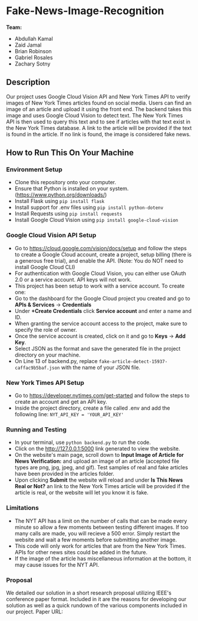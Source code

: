 # Fake-News-Image-Recognition

**Team:** 
- Abdullah Kamal
- Zaid Jamal
- Brian Robinson
- Gabriel Rosales
- Zachary Sotny

## Description
Our project uses Google Cloud Vision API and New York Times API to verify images of New York Times articles found on social media. Users can find an image of an article and upload it
using the front end. The backend takes this image and uses Google Cloud Vision to detect text. The New York Times API is then used to query this text and to
see if articles with that text exist in the New York Times database. A link to the article will be provided if the text is found in the article. If no link is found,
the image is considered fake news.

## How to Run This On Your Machine

### Environment Setup 
* Clone this repository onto your computer.
* Ensure that Python is installed on your system. (https://www.python.org/downloads/)
* Install Flask using ```pip install flask```
* Install support for .env files using ```pip install python-dotenv```
* Install Requests using ```pip install requests```
* Install Google Cloud Vision using ```pip install google-cloud-vision``` 

### Google Cloud Vision API Setup
* Go to https://cloud.google.com/vision/docs/setup and follow the steps to create a Google Cloud account, create a project, setup billing (there is a generous free trial), and enable the API. (Note: You do NOT need to install Google Cloud CLI)
* For authentication with Google Cloud Vision, you can either use OAuth 2.0 or a service account. API keys will not work.
* This project has been setup to work with a service account. To create one:
 * Go to the dashboard for the Google Cloud project you created and go to **APIs & Services** -> **Credentials**
 * Under **+Create Credentials** click **Service account** and enter a name and ID.
 * When granting the service account access to the project, make sure to specify the role of owner.
 * Once the service account is created, click on it and go to **Keys** -> **Add Key**. 
 * Select JSON as the format and save the generated file in the project directory on your machine.
 * On Line 13 of backend.py, replace ```fake-article-detect-15937-caffac9b5baf.json``` with the name of your JSON file. 

### New York Times API Setup
* Go to https://developer.nytimes.com/get-started and follow the steps to create an account and get an API key.
* Inside the project directory, create a file called .env and add the following line: ```NYT_API_KEY = 'YOUR_API_KEY'```

### Running and Testing 
* In your terminal, use ```python backend.py``` to run the code. 
* Click on the http://127.0.0.1:5000 link generated to view the website. 
* On the website's main page, scroll down to **Input Image of Article for News Verification:** and upload an image of an article (accepted file types are png, jpg, jpeg, and gif). Test samples of real and fake articles have been provided in the articles folder. 
* Upon clicking **Submit** the website will reload and under **Is This News Real or Not?** an link to the New York Times article will be provided if the article is real, or the website will let you know it is fake. 

### Limitations 
* The NYT API has a limit on the number of calls that can be made every minute so allow a few moments between testing different images. If too many calls are made, you will recieve a 500 error. Simply restart the website and wait a few moments before submitting another image. 
* This code will only work for articles that are from the New York Times. APIs for other news sites could be added in the future. 
* If the image of the article has miscellaneous information at the bottom, it may cause issues for the NYT API.

### Proposal
We detailed our solution in a short research proposal utilizing IEEE's conference paper format. Included in it are the reasons for developing our solution as well as a quick rundown of the various components included in our project. 
Paper URL: 
